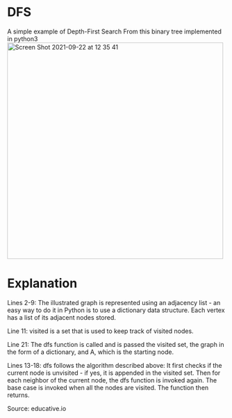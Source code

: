 # DFS
A simple example of Depth-First Search
From this binary tree implemented in python3
<img width="497" alt="Screen Shot 2021-09-22 at 12 35 41" src="https://user-images.githubusercontent.com/45419531/134284106-49e23f1f-ecf2-4e3c-95b5-00bd0acfd79b.png">

# Explanation

Lines 2-9: The illustrated graph is represented using an adjacency list - an easy way to do it in Python is to use a dictionary data structure. Each vertex has a list of its adjacent nodes stored.

Line 11: visited is a set that is used to keep track of visited nodes.

Line 21: The dfs function is called and is passed the visited set, the graph in the form of a dictionary, and A, which is the starting node.

Lines 13-18: dfs follows the algorithm described above:
It first checks if the current node is unvisited - if yes, it is appended in the visited set.
Then for each neighbor of the current node, the dfs function is invoked again.
The base case is invoked when all the nodes are visited.
The function then returns.


Source: educative.io
